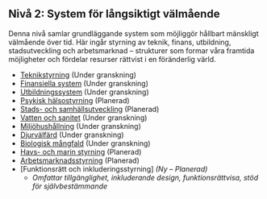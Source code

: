 ## Nivå 2: System för långsiktigt välmående

Denna nivå samlar grundläggande system som möjliggör hållbart mänskligt välmående över tid. Här ingår styrning av teknik, finans, utbildning, stadsutveckling och arbetsmarknad – strukturer som formar våra framtida möjligheter och fördelar resurser rättvist i en föränderlig värld.

* [Teknikstyrning](/framework/docs/implementation/technology) (Under granskning)
* [Finansiella system](/framework/docs/implementation/finance) (Under granskning)
* [Utbildningssystem](/framework/docs/implementation/education) (Under granskning)
* [Psykisk hälsostyrning](/framework/docs/implementation/mental-health) (Planerad)
* [Stads- och samhällsutveckling](/framework/docs/implementation/urban) (Planerad)
* [Vatten och sanitet](/framework/docs/implementation/water) (Under granskning)
* [Miljöhushållning](/framework/docs/implementation/environment) (Under granskning)
* [Djurvälfärd](/framework/docs/implementation/animal-welfare) (Under granskning)
* [Biologisk mångfald](/framework/docs/implementation/biodiversity) (Under granskning)
* [Havs- och marin styrning](/framework/docs/implementation/oceans) (Planerad)
* [Arbetsmarknadsstyrning](/framework/docs/implementation/labor) (Planerad)
* \[Funktionsrätt och inkluderingsstyrning] *(Ny – Planerad)*
  * *Omfattar tillgänglighet, inkluderande design, funktionsrättvisa, stöd för självbestämmande*
